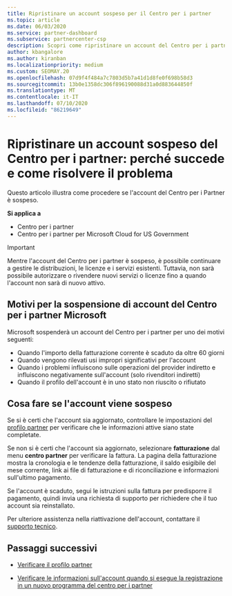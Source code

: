 ```yaml
---
title: Ripristinare un account sospeso per il Centro per i partner
ms.topic: article
ms.date: 06/03/2020
ms.service: partner-dashboard
ms.subservice: partnercenter-csp
description: Scopri come ripristinare un account del Centro per i partner sospeso, perché si verifica la sospensione e come puoi usare il tuo account durante la sospensione.
author: kbangalore
ms.author: kiranban
ms.localizationpriority: medium
ms.custom: SEOMAY.20
ms.openlocfilehash: 07d9f4f484a7c7803d5b7a41d1d8fe0f698b58d3
ms.sourcegitcommit: 13b0e1358dc306f896190088d31a0d883644850f
ms.translationtype: MT
ms.contentlocale: it-IT
ms.lasthandoff: 07/10/2020
ms.locfileid: "86219649"
---
```

# <a name="restore-a-suspended-partner-center-account---learn-why-it-happens-and-what-to-do-about-it"></a>Ripristinare un account sospeso del Centro per i partner: perché succede e come risolvere il problema

Questo articolo illustra come procedere se l'account del Centro per i Partner è sospeso.

**Si applica a**

-  Centro per i partner
-  Centro per i partner per Microsoft Cloud for US Government


> [!IMPORTANT]  
> Mentre l'account del Centro per i partner è sospeso, è possibile continuare a gestire le distribuzioni, le licenze e i servizi esistenti. Tuttavia, non sarà possibile autorizzare o rivendere nuovi servizi o licenze fino a quando l'account non sarà di nuovo attivo.

## <a name="why-partner-center-accounts-are-suspended"></a>Motivi per la sospensione di account del Centro per i partner Microsoft

Microsoft sospenderà un account del Centro per i partner per uno dei motivi seguenti:

- Quando l'importo della fatturazione corrente è scaduto da oltre 60 giorni 
- Quando vengono rilevati usi impropri significativi per l'account
- Quando i problemi influiscono sulle operazioni del provider indiretto e influiscono negativamente sull'account (solo rivenditori indiretti)
- Quando il profilo dell'account è in uno stato non riuscito o rifiutato

## <a name="what-to-do-if-your-account-is-suspended"></a>Cosa fare se l'account viene sospeso

Se si è certi che l'account sia aggiornato, controllare le impostazioni del [profilo partner](https://partner.microsoft.com/pcv/accountsettings/partnerprofile) per verificare che le informazioni attive siano state completate. 

Se non si è certi che l'account sia aggiornato, selezionare **fatturazione** dal menu **centro partner** per verificare la fattura. La pagina della fatturazione mostra la cronologia e le tendenze della fatturazione, il saldo esigibile del mese corrente, link ai file di fatturazione e di riconciliazione e informazioni sull'ultimo pagamento.

Se l'account è scaduto, segui le istruzioni sulla fattura per predisporre il pagamento, quindi invia una richiesta di supporto per richiedere che il tuo account sia reinstallato. 

Per ulteriore assistenza nella riattivazione dell'account, contattare il [supporto tecnico](https://partner.microsoft.com/dashboard/support/csp/servicerequests/create).

## <a name="next-steps"></a>Passaggi successivi

- [Verificare il profilo partner](update-your-partner-profile.md)

- [Verificare le informazioni sull'account quando si esegue la registrazione in un nuovo programma del centro per i partner](verification-responses.md)
